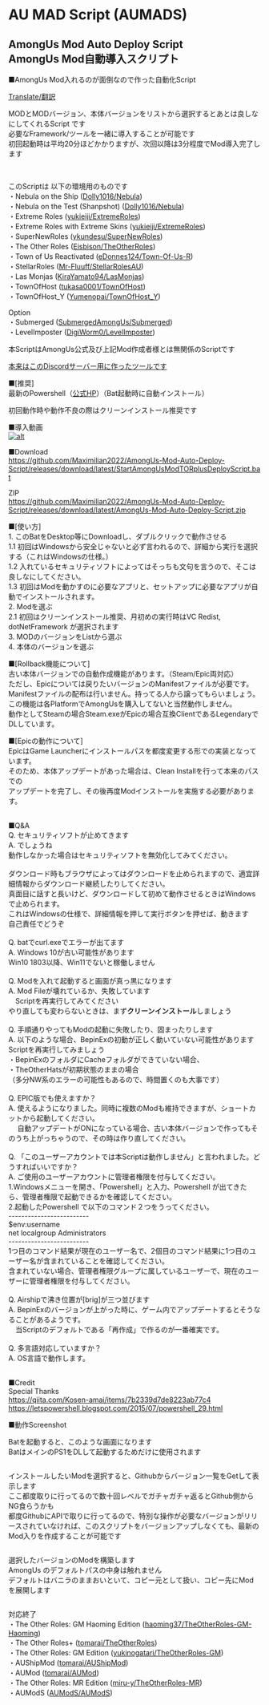# AU MAD Script   (AUMADS)
## AmongUs Mod Auto Deploy Script <br> AmongUs Mod自動導入スクリプト

<p>■AmongUs Mod入れるのが面倒なので作った自動化Script</p>
<p><a rel="noreferrer noopener" href="https://github-com.translate.goog/Maximilian2022/AmongUs-Mod-Auto-Deploy-Script?_x_tr_sl=ja&_x_tr_tl=en&_x_tr_hl=ja&_x_tr_pto=wapp" target="_blank">Translate/翻訳</a></p>
<p>MODとMODバージョン、本体バージョンをリストから選択するとあとは良しなにしてくれるScript です<br>必要なFramework/ツールを一緒に導入することが可能です<br>初回起動時は平均20分ほどかかりますが、次回以降は3分程度でMod導入完了します</p>
<br>
<p>このScriptは 以下の環境用のものです<br>
 ・Nebula on the Ship (<a rel="noreferrer noopener" href="https://github.com/Dolly1016/Nebula" target="_blank">Dolly1016/Nebula</a>)<br>
 ・Nebula on the Test (Shanpshot) (<a rel="noreferrer noopener" href="https://github.com/Dolly1016/Nebula" target="_blank">Dolly1016/Nebula</a>)<br>
 ・Extreme Roles (<a rel="noreferrer noopener" href="https://github.com/yukieiji/ExtremeRoles" target="_blank">yukieiji/ExtremeRoles</a>)<br>
 ・Extreme Roles with Extreme Skins (<a rel="noreferrer noopener" href="https://github.com/yukieiji/ExtremeRoles" target="_blank">yukieiji/ExtremeRoles</a>)<br>
 ・SuperNewRoles (<a rel="noreferrer noopener" href="https://github.com/ykundesu/SuperNewRoles" target="_blank">ykundesu/SuperNewRoles</a>)<br>
 ・The Other Roles (<a rel="noreferrer noopener" href="https://github.com/Eisbison/TheOtherRoles" target="_blank">Eisbison/TheOtherRoles</a>)<br>
 ・Town of Us Reactivated (<a rel="noreferrer noopener" href="https://github.com/eDonnes124/Town-Of-Us-R" target="_blank">eDonnes124/Town-Of-Us-R</a>)<br>
 ・StellarRoles (<a rel="noreferrer noopener" href="https://github.com/Mr-Fluuff/StellarRolesAU" target="_blank">Mr-Fluuff/StellarRolesAU</a>)<br>
 ・Las Monjas (<a rel="noreferrer noopener" href="https://github.com/KiraYamato94/LasMonjas" target="_blank">KiraYamato94/LasMonjas</a>)<br>
 ・TownOfHost (<a rel="noreferrer noopener" href="https://github.com/tukasa0001/TownOfHost" target="_blank">tukasa0001/TownOfHost</a>)<br>
 ・TownOfHost_Y (<a rel="noreferrer noopener" href="https://github.com/Yumenopai/TownOfHost_Y" target="_blank">Yumenopai/TownOfHost_Y</a>)<br>
</p>
<p>Option<br>
  ・Submerged (<a rel="noreferrer noopener" href="https://github.com/SubmergedAmongUs/Submerged" target="_blank">SubmergedAmongUs/Submerged</a>)<br>
  ・LevelImposter (<a rel="noreferrer noopener" href="https://github.com/DigiWorm0/LevelImposter" target="_blank">DigiWorm0/LevelImposter</a>)<br>
</p>


<p>本ScriptはAmongUs公式及び上記Mod作成者様とは無関係のScriptです</p>
<p><a href="https://disboard.org/ja/server/906600951924793444" target="_blank" rel="noreferrer noopener">本来はこのDiscordサーバー用に作ったツールです</a></p>
<!-- /wp:html -->

<!-- wp:paragraph -->
<p>■[推奨]<br>最新のPowershell（<a rel="noreferrer noopener" href="https://github.com/PowerShell/PowerShell/releases/tag/v7.2.3" target="_blank">公式HP</a>）（Bat起動時に自動インストール）</p>
<!-- /wp:paragraph -->

<!-- wp:paragraph -->
<p>初回動作時や動作不良の際はクリーンインストール推奨です</p>
<!-- /wp:paragraph -->

■導入動画<br>
[![alt](http://img.youtube.com/vi/jdL7YCdV7qw/0.jpg)](https://www.youtube.com/watch?v=jdL7YCdV7qw)


<!-- wp:paragraph -->
<p>■Download <br><a href="https://github.com/Maximilian2022/AmongUs-Mod-Auto-Deploy-Script/releases/download/latest/StartAmongUsModTORplusDeployScript.bat" target="_blank" rel="noreferrer noopener" download="1">https://github.com/Maximilian2022/AmongUs-Mod-Auto-Deploy-Script/releases/download/latest/StartAmongUsModTORplusDeployScript.bat</a></p>
<!-- /wp:paragraph -->

<!-- wp:paragraph -->
<p>ZIP<br><a href="https://github.com/Maximilian2022/AmongUs-Mod-Auto-Deploy-Script/releases/download/latest/AmongUs-Mod-Auto-Deploy-Script.zip" target="_blank" rel="noreferrer noopener" download="1">https://github.com/Maximilian2022/AmongUs-Mod-Auto-Deploy-Script/releases/download/latest/AmongUs-Mod-Auto-Deploy-Script.zip</a></p>
<!-- /wp:paragraph -->

<!-- wp:paragraph -->
<p>■[使い方]<br>
1. このBatをDesktop等にDownloadし、ダブルクリックで動作させる<br>
1.1 初回はWindowsから安全じゃないと必ず言われるので、詳細から実行を選択する（これはWindowsの仕様。）<br>
1.2 入れているセキュリティソフトによってはそっちも文句を言うので、そこは良しなにしてください。<br>
1.3 初回はModを動かすのに必要なアプリと、セットアップに必要なアプリが自動でインストールされます。<br>
2. Modを選ぶ<br>
2.1 初回はクリーンインストール推奨、月初めの実行時はVC Redist,  dotNetFramework が選択されます<br>
3. MODのバージョンをListから選ぶ<br>
4. 本体のバージョンを選ぶ<br></p>
<!-- /wp:paragraph -->

<p>■[Rollback機能について]<br>
古い本体バージョンでの自動作成機能があります。（Steam/Epic両対応）<br>
ただし、Epicについては戻りたいバージョンのManifestファイルが必要です。<br>
Manifestファイルの配布は行いません。持ってる人から譲ってもらいましょう。<br>
この機能は各PlatformでAmongUsを購入してないと当然動作しません。<br>
動作としてSteamの場合Steam.exeがEpicの場合互換ClientであるLegendaryでDLしています。<br>
</p>

<p>■[Epicの動作について]<br>
EpicはGame Launcherにインストールパスを都度変更する形での実装となっています。<br>
そのため、本体アップデートがあった場合は、Clean Installを行って本来のパスでの<br>
アップデートを完了し、その後再度Modインストールを実施する必要があります。<br>
</p>

<!-- wp:paragraph -->
<p><br>■Q&amp;A <br>
 Q. セキュリティソフトが止めてきます<br>
 A. でしょうね<br>
 動作しなかった場合はセキュリティソフトを無効化してみてください。<br>
 <br>
 ダウンロード時もブラウザによってはダウンロードを止められますので、適宜詳細情報からダウンロード継続したりしてください。<br>
 真面目に話すと長いけど、ダウンロードして初めて動作させるときはWindowsで止められます。<br>
 これはWindowsの仕様で、詳細情報を押して実行ボタンを押せば、動きます<br>
 自己責任でどうぞ<br>
 <br>
 Q. batでcurl.exeでエラーが出てます<br>
 A. Windows 10が古い可能性があります<br>
 Win10 1803以降、Win11でないと稼働しません<br>
 <br>
 Q. Modを入れて起動すると画面が真っ黒になります <br>
 A. Mod Fileが壊れているか、失敗しています<br>　Scriptを再実行してみてください<br>
 やり直しても変わらないときは、まず<strong>クリーンインストール</strong>しましょう<br>
 <br>
 Q. 手順通りやってもModの起動に失敗したり、固まったりします <br>
 A. 以下のような場合、BepinExの初動が正しく動いていない可能性があります<br>
 Scriptを再実行してみましょう<br>
 ・BepinExのフォルダにCacheフォルダができていない場合、<br>
 ・TheOtherHatsが初期状態のままの場合<br>
 （多分NW系のエラーの可能性もあるので、時間置くのも大事です）<br>
 <br>
 Q. EPIC版でも使えますか？<br>
 A. 使えるようになりました。同時に複数のModも維持できますが、ショートカットから起動してください。<br>
　 自動アップデートがONになっている場合、古い本体バージョンで作ってもそのうち上がっちゃうので、その時は作り直してください。<br>
 <br>
 Q. 「このユーザーアカウントでは本Scriptは動作しません」と言われました。どうすればいいですか？<br>
 A. ご使用のユーザーアカウントに管理者権限を付与してください。 <br>
    1.Windowsメニューを開き、「Powershell」と入力、Powershell が出てきたら、管理者権限で起動できるかを確認してください。 <br>
    2.起動したPowershell で以下のコマンド２つをうってください。 <br>
    ------------------------- <br>
    $env:username <br>
    net localgroup Administrators <br>
    ------------------------- <br>
    1つ目のコマンド結果が現在のユーザー名で、2個目のコマンド結果に1つ目のユーザー名が含まれていることを確認してください。 <br>
    含まれていない場合、管理者権限グループに属しているユーザーで、現在のユーザーに管理者権限を付与してください。<br>
 <br>
 Q. Airshipで沸き位置が[brig]が三つ並びます <br>
 A. BepinExのバージョンが上がった時に、ゲーム内でアップデートするとそうなることがあるようです。 <br>
 　当Scriptのデフォルトである「再作成」で作るのが一番確実です。 <br>
 <br>
 Q. 多言語対応していますか？ <br>
 A. OS言語で動作します。 <br>
</p>
<!-- /wp:paragraph -->

<!-- wp:paragraph -->
<p></p>
<!-- /wp:paragraph -->

<!-- wp:paragraph -->
<p></p>
<!-- /wp:paragraph -->

<!-- wp:paragraph -->
<p><br>■Credit<br>Special Thanks <br><a href="https://qiita.com/Kosen-amai/items/7b2339d7de8223ab77c4" target="_blank" rel="noreferrer noopener">https://qiita.com/Kosen-amai/items/7b2339d7de8223ab77c4</a><br><a href="https://letspowershell.blogspot.com/2015/07/powershell_29.html" target="_blank" rel="noreferrer noopener">https://letspowershell.blogspot.com/2015/07/powershell_29.html</a></p>
<!-- /wp:paragraph -->

<!-- wp:paragraph -->
<p></p>
<!-- /wp:paragraph -->

<!-- wp:paragraph -->
<p></p>
<!-- /wp:paragraph -->

<!-- wp:paragraph -->
<p>■動作Screenshot</p>
<!-- /wp:paragraph -->

<!-- wp:paragraph -->
<p>Batを起動すると、このような画面になります<br>BatはメインのPS1をDLして起動するためだけに使用されます</p>
<!-- /wp:paragraph -->

<!-- wp:image {"id":413,"sizeSlug":"large","linkDestination":"none"} -->
<figure class="wp-block-image size-large"><img src="https://blog.kit-a.net/wp-content/uploads/2022/01/image-1024x329.png" alt="" class="wp-image-413"/></figure>
<!-- /wp:image -->

<!-- wp:paragraph -->
<p>インストールしたいModを選択すると、Githubからバージョン一覧をGetして表示します<br>
 ここ都度取りに行ってるので数十回レベルでガチャガチャ返るとGithub側からNG食らうかも<br>
 都度GithubにAPIで取りに行ってるので、特別な操作が必要なバージョンがリリースされていなければ、このスクリプトをバージョンアップしなくても、最新のMod入りを作成することが可能です</p>
<!-- /wp:paragraph -->

<!-- wp:image {"id":415,"sizeSlug":"large","linkDestination":"none"} -->
<figure class="wp-block-image size-large"><img src="https://blog.kit-a.net/wp-content/uploads/2022/01/image-1-1024x327.png" alt="" class="wp-image-415"/></figure>
<!-- /wp:image -->

<!-- wp:paragraph -->
<p>選択したバージョンのModを構築します<br>AmongUs のデフォルトパスの中身は触れません<br>
 デフォルトはバニラのままおいといて、コピー元として扱い、コピー先にModを展開します</p>
<!-- /wp:paragraph -->

<!-- wp:image {"id":416,"sizeSlug":"large","linkDestination":"none"} -->
<figure class="wp-block-image size-large"><img src="https://blog.kit-a.net/wp-content/uploads/2022/01/image-2-1024x398.png" alt="" class="wp-image-416"/></figure>
<!-- /wp:image -->


<p>対応終了<br>
 ・The Other Roles: GM Haoming Edition (<a href="https://github.com/haoming37/TheOtherRoles-GM-Haoming">haoming37/TheOtherRoles-GM-Haoming</a>)<br>
 ・The Other Roles+ (<a rel="noreferrer noopener" href="https://github.com/tomarai/TheOtherRoles" target="_blank">tomarai/TheOtherRoles</a>)<br>
 ・The Other Roles: GM Edition (<a href="https://github.com/yukinogatari/TheOtherRoles-GM">yukinogatari/TheOtherRoles-GM</a>)<br>
 ・AUShipMod (<a rel="noreferrer noopener" href="https://github.com/tomarai/AUShipMod" target="_blank">tomarai/AUShipMod</a>) <br>
 ・AUMod (<a rel="noreferrer noopener" href="https://github.com/tomarai/AUMod" target="_blank">tomarai/AUMod</a>)<br>
 ・The Other Roles: MR Edition (<a rel="noreferrer noopener" href="https://github.com/miru-y/TheOtherRoles-MR" target="_blank">miru-y/TheOtherRoles-MR</a>)<br>
 ・AUModS (<a rel="noreferrer noopener" href="https://github.com/AUModS/AUModS" target="_blank">AUModS/AUModS</a>)<br>

<br>
</p>

